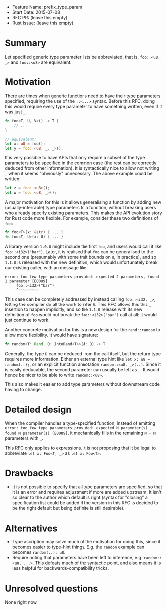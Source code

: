 - Feature Name: prefix_type_param
- Start Date: 2015-07-08
- RFC PR: (leave this empty)
- Rust Issue: (leave this empty)

# Summary

Let specified generic type parameter lists be abbreviated, that is,
`foo::<u8, _>` and `foo::<u8>` are equivalent.

# Motivation

There are times when generic functions need to have their type
parameters specified, requiring the use of the `::<...>`
syntax. Before this RFC, doing this would require every type parameter
to have something written, even if it was just `_`.

```rust
fn foo<T, U, V>() -> T {
    // ...
}

// equivalent:
let x: u8 = foo();
let y = foo::<u8, _, _>();
```

It is very possible to have APIs that only require a subset of the
type parameters to be specified in the common case (the rest can be
correctly deduced from other information). It is syntactically nice to
allow not writing `_` when it seems "obviously" unnecessary. The above
example could be written:

```rust
let z = foo::<u8>();
let w = foo::<u8, _>();
```

A major motivation for this is it allows generalising a function by
adding new (usually-inferrable) type parameters to a function, without
breaking users who already specify existing parameters. This makes the
API evolution story for Rust code more flexible. For example, consider
these two definitions of `foo`:

``` rust
fn foo<T>(x: &str) { ... }
fn foo<T, U>(x: U) { ... }
```

A library version `1.0.0` might include the first `foo`, and users
would call it like `foo::<i32>("bar")`. Later, it is
realised that `foo` can be generalised to the second one (presumably
with some trait bounds on `U`, in practice), and so `1.1.0` is
released with the new definition, which would unfortunately break our
existing caller, with an message like:

```
error: too few type parameters provided: expected 2 parameters, found 1 parameter [E0089]
     foo::<i32>("bar")
     ^~~~~~~~~~
```

This case can be completely addressed by instead calling `foo::<i32,
_>`, letting the compiler do all the work to infer `U`. This RFC
allows this this `_` insertion to happen implicitly, and so the
`1.1.0` release with its new definition of `foo` would not break the
`foo::<i32>("bar")` call at all: it would just continue to work.


Another concrete motivation for this is a new design for the
`rand::random` to allow more flexibility. It would have signature:

```rust
fn random<T: Rand, D: IntoRand<T>>(d: D) -> T
```

Generally, the type `D` can be deduced from the call itself, but the
return type requires more information. Either an external type hint
like `let x: u8 = random(..);`, or an explicit function annotation
`random::<u8, _>(..)`. Since it is easily deducable, the second
parameter can usually be left as `_`. It would hence be nicer to be
able to write `random::<u8>`.

This also makes it easier to add type parameters without downstream
code having to change.

# Detailed design

When the compiler handles a type-specified function, instead of
emitting `error: too few type parameters provided: expected N
parameter(s) , found M parameter(s) [E0089]`, it mechanically fills in
the remaining `N - M` parameters with `_`.

This RFC only applies to expressions. It is not proposing that it be
legal to abbreviate `let x: Foo<T, _>` as `let x: Foo<T>`.

# Drawbacks

- It is not possible to specify that all type parameters are
  specified, so that it is an error and requires adjustment if more
  are added upstream. It isn't so clear to the author which default is
  right (syntax for "closing" a specification list could be added if
  the version in this RFC is decided to be the right default but being
  definite is still desirable).

# Alternatives

- Type ascription may solve much of the motivation for doing this,
  since it becomes easier to type-hint things. E.g. the `random`
  example can becomes `random(..): u8`.
- Require noting that parameters have been left to inference,
  e.g. `random::<u8, ...>`. This defeats much of the syntactic point,
  and also means it is less helpful for backwards-compatibility
  tricks.

# Unresolved questions

None right now.
